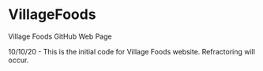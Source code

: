 # VillageFoods
Village Foods GitHub Web Page

10/10/20 - This is the initial code for Village Foods website. Refractoring will occur.
